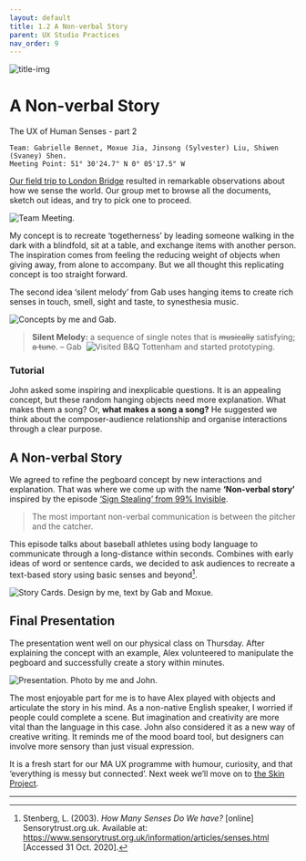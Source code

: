 ```yaml
---
layout: default
title: 1.2 A Non-verbal Story
parent: UX Studio Practices
nav_order: 9
---
```


![title-img](https://sylvesterlau.com/blog/assets/ux-sense/cover.jpg)
# A Non-verbal Story
The UX of Human Senses - part 2

```
Team: Gabrielle Bennet, Moxue Jia, Jinsong (Sylvester) Liu, Shiwen (Svaney) Shen.
Meeting Point: 51° 30'24.7" N 0° 05'17.5" W
```

[Our field trip to London Bridge](/sense-1) resulted in remarkable observations about how we sense the world. Our group met to browse all the documents, sketch out ideas, and try to pick one to proceed.

![Team Meeting.](https://sylvesterlau.com/blog/assets/ux-sense/team-meeting.jpg "Team Meeting.")

My concept is to recreate ‘togetherness’ by leading someone walking in the dark with a blindfold, sit at a table, and exchange items with another person. The inspiration comes from feeling the reducing weight of objects when giving away, from alone to accompany. But we all thought this replicating concept is too straight forward.

The second idea ‘silent melody’ from Gab uses hanging items to create rich senses in touch, smell, sight and taste, to synesthesia music.

![Concepts by me and Gab.](https://sylvesterlau.com/blog/assets/ux-sense/idea-sketch.jpg "Concepts by Sylvester and Gab.")

> **Silent Melody:** a sequence of single notes that is ~~musically~~ satisfying; ~~a tune~~. – Gab
​
![Visited B&Q Tottenham and started prototyping.](https://sylvesterlau.com/blog/assets/ux-sense/prototype-1.jpg "Visit B&Q Tottenham and start prototyping.")

### Tutorial
John asked some inspiring and inexplicable questions. It is an appealing concept, but these random hanging objects need more explanation. What makes them a song? Or, **what makes a song a song?**  He suggested we think about the composer-audience relationship and organise interactions through a clear purpose.

## A Non-verbal Story
We agreed to refine the pegboard concept by new interactions and explanation. That was where we come up with the name **‘Non-verbal story’** inspired by the episode [‘Sign Stealing’ from 99% Invisible](https://99percentinvisible.org/episode/sign-stealing/).


> The most important non-verbal communication is between the pitcher and the catcher.

This episode talks about baseball athletes using body language to communicate through a long-distance within seconds. Combines with early ideas of word or sentence cards, we decided to ask audiences to recreate a text-based story using basic senses and beyond[^2].

![Story Cards. Design by me, text by Gab and Moxue.](https://sylvesterlau.com/blog/assets/ux-sense/story-cards.jpg "Story Cards. Design by Sylvester, text by Gab and Moxue.")

## Final Presentation
The presentation went well on our physical class on Thursday. After explaining the concept with an example, Alex volunteered to manipulate the pegboard and successfully create a story within minutes.

![Presentation. Photo by me and John.](https://sylvesterlau.com/blog/assets/ux-sense/prototype-2.jpg "Presentation. Photo by me and John.")

The most enjoyable part for me is to have Alex played with objects and articulate the story in his mind. As a non-native English speaker, I worried if people could complete a scene. But imagination and creativity are more vital than the language in this case. John also considered it as a new way of creative writing. It reminds me of the mood board tool, but designers can involve more sensory than just visual expression.

It is a fresh start for our MA UX programme with humour, curiosity, and that ‘everything is messy but connected’. Next week we’ll move on to [the Skin Project](/skin-1).

***

[^1]:Berube, C. (2020). _Sign Stealing._ [online] 99% Invisible. Available at: https://99percentinvisible.org/episode/sign-stealing/ [Accessed 31 Oct. 2020].
[^2]:Stenberg, L. (2003). _How Many Senses Do We have?_ [online] Sensorytrust.org.uk. Available at: https://www.sensorytrust.org.uk/information/articles/senses.html [Accessed 31 Oct. 2020].